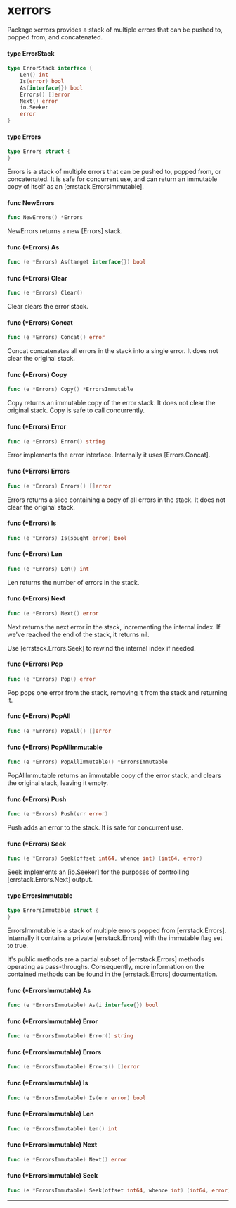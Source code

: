 # xerrors

Package xerrors provides a stack of multiple errors that can be pushed to,
popped from, and concatenated.


#### type ErrorStack

```go
type ErrorStack interface {
	Len() int
	Is(error) bool
	As(interface{}) bool
	Errors() []error
	Next() error
	io.Seeker
	error
}
```


#### type Errors

```go
type Errors struct {
}
```

Errors is a stack of multiple errors that can be pushed to, popped from, or
concatenated. It is safe for concurrent use, and can return an immutable copy of
itself as an [errstack.ErrorsImmutable].

#### func  NewErrors

```go
func NewErrors() *Errors
```
NewErrors returns a new [Errors] stack.

#### func (*Errors) As

```go
func (e *Errors) As(target interface{}) bool
```

#### func (*Errors) Clear

```go
func (e *Errors) Clear()
```
Clear clears the error stack.

#### func (*Errors) Concat

```go
func (e *Errors) Concat() error
```
Concat concatenates all errors in the stack into a single error. It does not
clear the original stack.

#### func (*Errors) Copy

```go
func (e *Errors) Copy() *ErrorsImmutable
```
Copy returns an immutable copy of the error stack. It does not clear the
original stack. Copy is safe to call concurrently.

#### func (*Errors) Error

```go
func (e *Errors) Error() string
```
Error implements the error interface. Internally it uses [Errors.Concat].

#### func (*Errors) Errors

```go
func (e *Errors) Errors() []error
```
Errors returns a slice containing a copy of all errors in the stack. It does not
clear the original stack.

#### func (*Errors) Is

```go
func (e *Errors) Is(sought error) bool
```

#### func (*Errors) Len

```go
func (e *Errors) Len() int
```
Len returns the number of errors in the stack.

#### func (*Errors) Next

```go
func (e *Errors) Next() error
```
Next returns the next error in the stack, incrementing the internal index. If
we've reached the end of the stack, it returns nil.

Use [errstack.Errors.Seek] to rewind the internal index if needed.

#### func (*Errors) Pop

```go
func (e *Errors) Pop() error
```
Pop pops one error from the stack, removing it from the stack and returning it.

#### func (*Errors) PopAll

```go
func (e *Errors) PopAll() []error
```

#### func (*Errors) PopAllImmutable

```go
func (e *Errors) PopAllImmutable() *ErrorsImmutable
```
PopAllImmutable returns an immutable copy of the error stack, and clears the
original stack, leaving it empty.

#### func (*Errors) Push

```go
func (e *Errors) Push(err error)
```
Push adds an error to the stack. It is safe for concurrent use.

#### func (*Errors) Seek

```go
func (e *Errors) Seek(offset int64, whence int) (int64, error)
```
Seek implements an [io.Seeker] for the purposes of controlling
[errstack.Errors.Next] output.

#### type ErrorsImmutable

```go
type ErrorsImmutable struct {
}
```

ErrorsImmutable is a stack of multiple errors popped from [errstack.Errors].
Internally it contains a private [errstack.Errors] with the immutable flag set
to true.

It's public methods are a partial subset of [errstack.Errors] methods operating
as pass-throughs. Consequently, more information on the contained methods can be
found in the [errstack.Errors] documentation.

#### func (*ErrorsImmutable) As

```go
func (e *ErrorsImmutable) As(i interface{}) bool
```

#### func (*ErrorsImmutable) Error

```go
func (e *ErrorsImmutable) Error() string
```

#### func (*ErrorsImmutable) Errors

```go
func (e *ErrorsImmutable) Errors() []error
```

#### func (*ErrorsImmutable) Is

```go
func (e *ErrorsImmutable) Is(err error) bool
```

#### func (*ErrorsImmutable) Len

```go
func (e *ErrorsImmutable) Len() int
```

#### func (*ErrorsImmutable) Next

```go
func (e *ErrorsImmutable) Next() error
```

#### func (*ErrorsImmutable) Seek

```go
func (e *ErrorsImmutable) Seek(offset int64, whence int) (int64, error)
```

---
